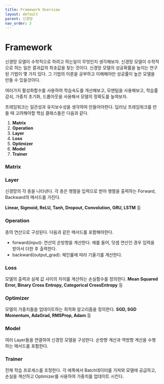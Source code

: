 ```yaml
---
title: Framework Overview
layout: default
parent: 신경망
nav_order: 3
---
```


# Framework

신경망 모델이 수학적으로 하려고 하는일이 무엇인지 생각해보자. 신경망 모델이 수학적으로 하는 일은 결과값의 최솟값을 찾는 것이다. 신경망 모델의 성공확률을 높이는 연구된 기법이 몇 가지 있다. 그 기법의 이론을 공부하고 이해해야만 성공률이 높은 모델을 만들 수 있을것이다.

여러가지 활성화함수를 사용하여 학습속도를 개선해보고, 모멘텀을 사용해보고, 학습률 감쇠, 가중치 초기화, 드롭아웃을 사용해서 모델의 정확도를 높여보자.

프레임워크는 일관성과 유지보수성을 생각하여 만들어야한다. 딥러닝 프레임워크를 만들 때 고려해야할 핵심 클래스들은 다음과 같다.

1. **Matrix**
2. **Operation**
3. **Layer**
4. **Loss**
5. **Optimizer**
6. **Model**
7. **Trainer**



### Matrix



### Layer

신경망의 각 층을 나타낸다. 각 층은 행렬을 입력으로 받아 행렬을 출력하는 Forward, Backward의 메서드를 가진다.

**Linear, Sigmoid, ReLU, Tanh, Dropout, Convolution, GRU, LSTM** 등



### Operation

층의 연산으로 구성된다. 다음과 같은 메서드를 포함해야한다.

* forward(input):  연산의 순방향을 계산한다. 예를 들어, 덧셈 연산인 경우 입력을 받아서 더한 후 출력한다.
* backward(output_grad): 체인룰에 따라 기울기를 계산한다.



### Loss

모델의 출력과 실제 값 사이의 차이를 계산하는 손실함수를 정의한다. **Mean Squared Error, Binary Cross Entropy, Categorical CrossEntropy** 등



### Optimizer

모델의 가중치들을 업데이트하는 최적화 알고리즘을 정의한다. **SGD, SGD Momentum, AdaGrad, RMSProp, Adam** 등 



### Model

여러 Layer들을 연결하여 신경망 모델을 구성한다. 순방향 계산과 역방향 계산을 수행하는 메서드를 포함한다.



### Trainer

전체 학습 프로세스를 조정한다. 각 에폭에서 Batch데이터를 가져와 모델에 공급하고, 손실을 계산하고 Optimizer를 사용하여 가중치를 업데이트 시킨다.


